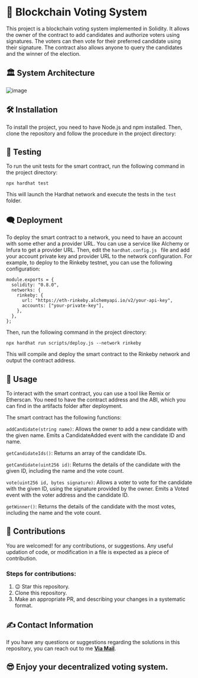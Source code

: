 # 🎉 Blockchain Voting System

This project is a blockchain voting system implemented in Solidity. It allows the owner of the contract to add candidates and authorize voters using signatures. The voters can then vote for their preferred candidate using their signature. The contract also allows anyone to query the candidates and the winner of the election.

## 🏛️ System Architecture

![image](https://github.com/user-attachments/assets/bc0fabf1-3423-461d-9ab9-d31fac480c36)


## 🛠 Installation

To install the project, you need to have Node.js and npm installed. Then, clone the repository and follow the procedure in the project directory:

## 📝 Testing

To run the unit tests for the smart contract, run the following command in the project directory:

```
npx hardhat test

```
This will launch the Hardhat network and execute the tests in the ``` test ``` folder.

## 🗨 Deployment
To deploy the smart contract to a network, you need to have an account with some ether and a provider URL. You can use a service like Alchemy or Infura to get a provider URL. Then, edit the  ```hardhat.config.js ``` file and add your account private key and provider URL to the network configuration. For example, to deploy to the Rinkeby testnet, you can use the following configuration:

```
module.exports = {
  solidity: "0.8.0",
  networks: {
    rinkeby: {
      url: "https://eth-rinkeby.alchemyapi.io/v2/your-api-key",
      accounts: ["your-private-key"],
    },
  },
};
```

Then, run the following command in the project directory:
```
npx hardhat run scripts/deploy.js --network rinkeby

```

This will compile and deploy the smart contract to the Rinkeby network and output the contract address.

## 📌 Usage
To interact with the smart contract, you can use a tool like Remix or Etherscan. You need to have the contract address and the ABI, which you can find in the artifacts folder after deployment.

The smart contract has the following functions:

```addCandidate(string name)```: Allows the owner to add a new candidate with the given name. Emits a CandidateAdded event with the candidate ID and name.

```getCandidateIds()```: Returns an array of the candidate IDs.

```getCandidate(uint256 id)```: Returns the details of the candidate with the given ID, including the name and the vote count.

```vote(uint256 id, bytes signature)```: Allows a voter to vote for the candidate with the given ID, using the signature provided by the owner. Emits a Voted event with the voter address and the candidate ID.

```getWinner()```: Returns the details of the candidate with the most votes, including the name and the vote count.

## 🤝 Contributions
You are welcomed! for any contributions, or suggestions. Any useful updation of code, or modification in a file is expected as a piece of contribution.
### Steps for contributions:
1. 😉 Star this repository.
2. Clone this repository.
3. Make an appropriate PR, and describing your changes in a systematic format.

## ✍ Contact Information

If you have any questions or suggestions regarding the solutions in this repository, you can reach out to me <a href="mailto:ameyamuktewargithub@gmail.com"><b>Via Mail</b></a>. 

## 😎 Enjoy your decentralized voting system.
